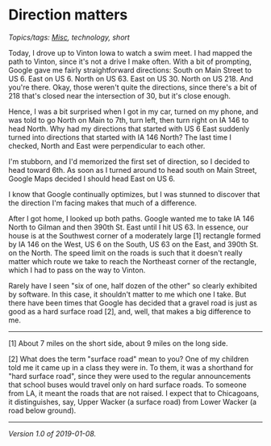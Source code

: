 Direction matters
=================

*Topics/tags: [Misc](index-misc), technology, short*

Today, I drove up to Vinton Iowa to watch a swim meet.  I had mapped
the path to Vinton, since it's not a drive I make often.  With a bit
of prompting, Google gave me fairly straightforward directions: South
on Main Street to US 6.  East on US 6.  North on US 63.  East on US 30.
North on US 218.  And you're there.  Okay, those weren't quite the
directions, since there's a bit of 218 that's closed near the 
intersection of 30, but it's close enough.

Hence, I was a bit surprised when I got in my car, turned on my phone,
and was told to go North on Main to 7th, turn left, then turn right
on IA 146 to head North.  Why had my directions that started with US
6 East suddenly turned into directions that started with IA 146 North?
The last time I checked, North and East were perpendicular to each other.

I'm stubborn, and I'd memorized the first set of direction, so I
decided to head toward 6th.  As soon as I turned around to head south
on Main Street, Google Maps decided I should head East on US 6.

I know that Google continually optimizes, but I was stunned to discover
that the direction I'm facing makes that much of a difference.

After I got home, I looked up both paths.  Google wanted me to take IA 146
North to Gilman and then 390th St. East until I hit US 63.  In essence,
our house is at the Southwest corner of a moderately large [1] rectangle
formed by IA 146 on the West, US 6 on the South, US 63 on the East, and
390th St. on the North.  The speed limit on the roads is such that it
doesn't really matter which route we take to reach the Northeast corner
of the rectangle, which I had to pass on the way to Vinton.

Rarely have I seen "six of one, half dozen of the other" so clearly
exhibited by software.  In this case, it shouldn't matter to me which
one I take.  But there have been times that Google has decided that
a gravel road is just as good as a hard surface road [2], and, well,
that makes a big difference to me.

---

[1] About 7 miles on the short side, about 9 miles on the long side.

[2] What does the term "surface road" mean to you?  One of my children
told me it came up in a class they were in.  To them, it was a shorthand
for "hard surface road", since they were used to the regular announcements
that school buses would travel only on hard surface roads.  To someone
from LA, it meant the roads that are not raised.  I expect that to
Chicagoans, it distinguishes, say, Upper Wacker (a surface road) from
Lower Wacker (a road below ground).

---

*Version 1.0 of 2019-01-08.*
